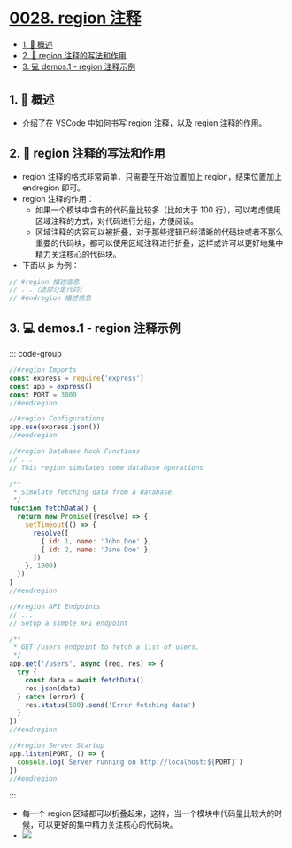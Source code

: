 # [0028. region 注释](https://github.com/tnotesjs/TNotes.vscode/tree/main/notes/0028.%20region%20%E6%B3%A8%E9%87%8A)

<!-- region:toc -->

- [1. 📝 概述](#1--概述)
- [2. 📒 region 注释的写法和作用](#2--region-注释的写法和作用)
- [3. 💻 demos.1 - region 注释示例](#3--demos1---region-注释示例)

<!-- endregion:toc -->

## 1. 📝 概述

- 介绍了在 VSCode 中如何书写 region 注释，以及 region 注释的作用。

## 2. 📒 region 注释的写法和作用

- region 注释的格式非常简单，只需要在开始位置加上 region，结束位置加上 endregion 即可。
- region 注释的作用：
  - 如果一个模块中含有的代码量比较多（比如大于 100 行），可以考虑使用区域注释的方式，对代码进行分组，方便阅读。
  - 区域注释的内容可以被折叠，对于那些逻辑已经清晰的代码块或者不那么重要的代码块，都可以使用区域注释进行折叠，这样或许可以更好地集中精力关注核心的代码块。
- 下面以 js 为例：

```js
// #region 描述信息
// ...（这部分是代码）
// #endregion 描述信息
```

## 3. 💻 demos.1 - region 注释示例

::: code-group

```js {1,5,7,9,11,25,27,42,44,48}
//#region Imports
const express = require('express')
const app = express()
const PORT = 3000
//#endregion

//#region Configurations
app.use(express.json())
//#endregion

//#region Database Mock Functions
// ...
// This region simulates some database operations

/**
 * Simulate fetching data from a database.
 */
function fetchData() {
  return new Promise((resolve) => {
    setTimeout(() => {
      resolve([
        { id: 1, name: 'John Doe' },
        { id: 2, name: 'Jane Doe' },
      ])
    }, 1000)
  })
}
//#endregion

//#region API Endpoints
// ...
// Setup a simple API endpoint

/**
 * GET /users endpoint to fetch a list of users.
 */
app.get('/users', async (req, res) => {
  try {
    const data = await fetchData()
    res.json(data)
  } catch (error) {
    res.status(500).send('Error fetching data')
  }
})
//#endregion

//#region Server Startup
app.listen(PORT, () => {
  console.log(`Server running on http://localhost:${PORT}`)
})
//#endregion
```

:::

- 每一个 region 区域都可以折叠起来，这样，当一个模块中代码量比较大的时候，可以更好的集中精力关注核心的代码块。
- ![](https://cdn.jsdelivr.net/gh/tnotesjs/imgs@main/2024-10-09-22-46-18.png)
